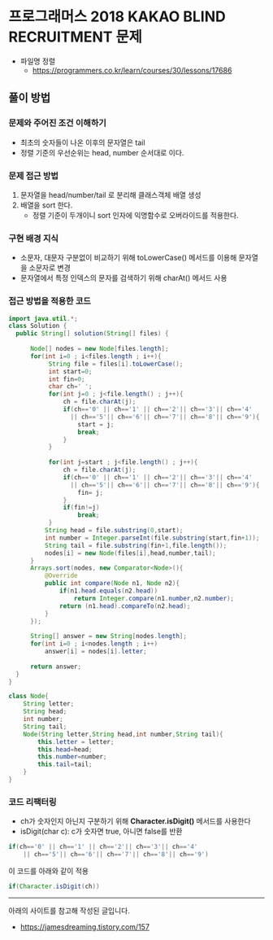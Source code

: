 # 프로그래머스 2018 KAKAO BLIND RECRUITMENT 문제
- 파일명 정렬
    - https://programmers.co.kr/learn/courses/30/lessons/17686

## 풀이 방법
### 문제와 주어진 조건 이해하기
- 최초의 숫자들이 나온 이후의 문자열은 tail
- 정렬 기준의 우선순위는 head, number 순서대로 이다. 

### 문제 접근 방법
1. 문자열을 head/number/tail 로 분리해 클래스객체 배열 생성
2. 배열을 sort 한다.
    - 정렬 기준이 두개이니 sort 인자에 익명함수로 오버라이드를 적용한다.

### 구현 배경 지식
- 소문자, 대문자 구분없이 비교하기 위해 toLowerCase() 메서드를 이용해 문자열을 소문자로 변경
- 문자열에서 특정 인덱스의 문자를 검색하기 위해 charAt() 메서드 사용

### 접근 방법을 적용한 코드
```java
import java.util.*;
class Solution {
  public String[] solution(String[] files) {
      
      Node[] nodes = new Node[files.length];
      for(int i=0 ; i<files.length ; i++){
           String file = files[i].toLowerCase();
           int start=0;
           int fin=0;
           char ch=' ';
           for(int j=0 ; j<file.length() ; j++){
               ch = file.charAt(j);
               if(ch=='0' || ch=='1' || ch=='2'|| ch=='3'|| ch=='4'
                 || ch=='5'|| ch=='6'|| ch=='7'|| ch=='8'|| ch=='9'){
                   start = j;
                   break;
               }
           }
           
           for(int j=start ; j<file.length() ; j++){
               ch = file.charAt(j);
               if(ch=='0' || ch=='1' || ch=='2'|| ch=='3'|| ch=='4'
                 || ch=='5'|| ch=='6'|| ch=='7'|| ch=='8'|| ch=='9'){
                   fin= j;
               }
               if(fin!=j)
                   break;
           }
          String head = file.substring(0,start);
          int number = Integer.parseInt(file.substring(start,fin+1));
          String tail = file.substring(fin+1,file.length());
          nodes[i] = new Node(files[i],head,number,tail);
      }
      Arrays.sort(nodes, new Comparator<Node>(){
          @Override
          public int compare(Node n1, Node n2){
              if(n1.head.equals(n2.head))
                  return Integer.compare(n1.number,n2.number);
              return (n1.head).compareTo(n2.head);
          }
      });
      
      String[] answer = new String[nodes.length];
      for(int i=0 ; i<nodes.length ; i++)
          answer[i] = nodes[i].letter;
          
      return answer;
  }
}

class Node{
    String letter;
    String head;
    int number;
    String tail;
    Node(String letter,String head,int number,String tail){
        this.letter = letter;
        this.head=head;
        this.number=number;
        this.tail=tail;
    }
}

```


### 코드 리팩터링
- ch가 숫자인지 아닌지 구분하기 위해 **Character.isDigit()** 메서드를 사용한다
- isDigit(char c): c가 숫자면 true, 아니면 false를 반환

```java
if(ch=='0' || ch=='1' || ch=='2'|| ch=='3'|| ch=='4'
    || ch=='5'|| ch=='6'|| ch=='7'|| ch=='8'|| ch=='9')
```
이 코드를 아래와 같이 적용
```java
if(Character.isDigit(ch))
```


---
아래의 사이트를 참고해 작성된 글입니다.
- https://jamesdreaming.tistory.com/157